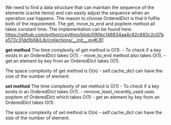 We need to find a data structure that can maintain the sequence of the elements (cache items) and can easily adjust the sequence when an operation use happens. 
The reason to choose OrderedDict is that it fulfils both of the requirement. The get, move_to_end and popitem method all takes constant time. The implementation can be found here: https://github.com/python/cpython/blob/090bc148834aa4c92c683c2c07be572c31dd1b68/Lib/collections/__init__.py#L81

**get method**
The time complexity of get method is O(1). 
    - To check if a key exists in an OrderedDict takes O(1).
    - move_to_end method also takes O(1). 
    - get an element by key from an OrderedDict takes O(1).
    
The space complexity of get method is O(n)
    - self.cache_dict can have the size of the number of element. 

**set method**
The time complexity of set method is O(1)
    - To check if a key exists in an OrderedDict takes O(1).
    - remove_least_recently_used uses popitem of OrderedDict which takes O(1)
    - get an element by key from an OrderedDict takes O(1).
    
    
The space complexity of set method is O(n)
    - self.cache_dict can have the size of the number of element. 



